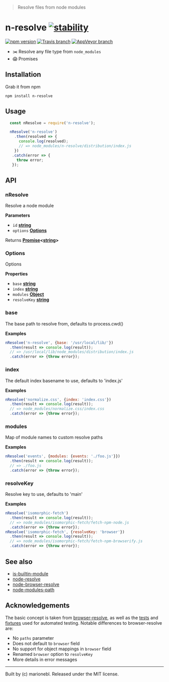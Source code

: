 > Resolve files from node modules

# n-resolve [![stability][0]][1]

[![npm version][6]][7] [![Travis branch][2]][3] [![AppVeyor branch][4]][5]

* :scissors: Resolve any file type from `node_modules`
* :scream: Promises


## Installation

Grab it from npm

```shell
npm install n-resolve
```

## Usage

```javascript
  const nResolve = require('n-resolve');

  nResolve('n-resolve')
    .then(resolved => {
      console.log(resolved);
      // => node_modules/n-resolve/distribution/index.js
    })
   .catch(error => {
     throw error;
   });
```

## API

<!-- Generated by documentation.js. Update this documentation by updating the source code. -->

### nResolve

Resolve a node module <id>

**Parameters**

-   `id` **[string](https://developer.mozilla.org/en-US/docs/Web/JavaScript/Reference/Global_Objects/String)**
-   `options` **[Options](#options)**

Returns **[Promise](https://developer.mozilla.org/en-US/docs/Web/JavaScript/Reference/Global_Objects/Promise)&lt;[string](https://developer.mozilla.org/en-US/docs/Web/JavaScript/Reference/Global_Objects/String)>**

### Options

Options

**Properties**

-   `base` **[string](https://developer.mozilla.org/en-US/docs/Web/JavaScript/Reference/Global_Objects/String)**
-   `index` **[string](https://developer.mozilla.org/en-US/docs/Web/JavaScript/Reference/Global_Objects/String)**
-   `modules` **[Object](https://developer.mozilla.org/en-US/docs/Web/JavaScript/Reference/Global_Objects/Object)**
-   `resolveKey` **[string](https://developer.mozilla.org/en-US/docs/Web/JavaScript/Reference/Global_Objects/String)**

### base

The base path to resolve from, defaults to process.cwd()

**Examples**

```javascript
nResolve('n-resolve', {base: '/usr/local/lib/'})
  .then(result => console.log(result));
  // => /usr/local/lib/node_modules/distribution/index.js
  .catch(error => {throw error});
```

### index

The default index basename to use, defaults to 'index.js'

**Examples**

```javascript
nResolve('normalize.css', {index: 'index.css'})
  .then(result => console.log(result));
  // => node_modules/normalize.css/index.css
  .catch(error => {throw error});
```

### modules

Map of module names to custom resolve paths

**Examples**

```javascript
nResolve('events', {modules: {events: './foo.js'}})
  .then(result => console.log(result));
  // => ./foo.js
  .catch(error => {throw error});
```

### resolveKey

Resolve key to use, defaults to 'main'

**Examples**

```javascript
nResolve('isomorphic-fetch')
  .then(result => console.log(result));
  // => node_modules/isomorphic-fetch/fetch-npm-node.js
  .catch(error => {throw error});
nResolve('isomorphic-fetch', {resolveKey: 'browser'})
  .then(result => console.log(result));
  // => node_modules/isomorphic-fetch/fetch-npm-browserify.js
  .catch(error => {throw error});
```

## See also

-   [is-builtin-module](https://github.com/sindresorhus/is-builtin-module)
-   [node-resolve](https://github.com/substack/node-resolve)
-   [node-browser-resolve](https://github.com/defunctzombie/node-browser-resolve)
-   [node-modules-path](https://github.com/ember-cli/node-modules-path)

## Acknowledgements

The basic concept is taken from [browser-resolve](https://github.com/defunctzombie/node-browser-resolve), as well as
the [tests](./tests) and [fixtures](./fixtures) used for automated testing.
Notable differences to browser-resolve are:

-   No `paths` parameter
-   Does not default to `browser` field
-   No support for object mappings in `browser` field
-   Renamed `browser` option to `resolveKey`
-   More details in error messages

* * *

Built by (c) marionebl. Released under the MIT license.

[0]: https://img.shields.io/badge/stability-experimental-orange.svg?style=flat-square
[1]: https://nodejs.org/api/documentation.html#documentation_stability_index
[2]: https://img.shields.io/travis/marionebl/n-resolve/master.svg?style=flat-square
[3]: https://travis-ci.org/marionebl/n-resolve
[4]: https://img.shields.io/appveyor/ci/marionebl/n-resolve/master.svg?style=flat-square
[5]: https://ci.appveyor.com/project/marionebl/n-resolve
[6]: https://img.shields.io/npm/v/n-resolve.svg?style=flat-square
[7]: https://npmjs.org/package/n-resolve

